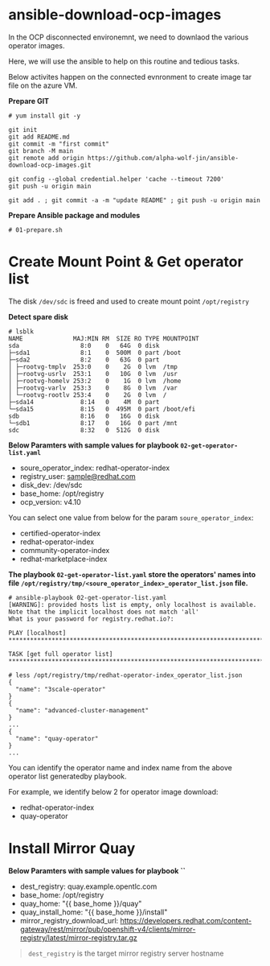# ansible-download-ocp-images

In the OCP disconnected environemnt, we need to downlaod the various operator images.

Here, we will use the ansible to help on this routine and tedious tasks.

Below activites happen on the connected evnronment to create image tar file on the azure VM.

**Prepare GIT**
```
# yum install git -y

git init
git add README.md
git commit -m "first commit"
git branch -M main
git remote add origin https://github.com/alpha-wolf-jin/ansible-download-ocp-images.git

git config --global credential.helper 'cache --timeout 7200'
git push -u origin main

git add . ; git commit -a -m "update README" ; git push -u origin main
```

**Prepare Ansible package and modules**
```
# 01-prepare.sh
```

# Create Mount Point & Get operator list

The disk `/dev/sdc` is freed and used to create mount point `/opt/registry`

**Detect spare disk**
```
# lsblk
NAME              MAJ:MIN RM  SIZE RO TYPE MOUNTPOINT
sda                 8:0    0   64G  0 disk 
├─sda1              8:1    0  500M  0 part /boot
├─sda2              8:2    0   63G  0 part 
│ ├─rootvg-tmplv  253:0    0    2G  0 lvm  /tmp
│ ├─rootvg-usrlv  253:1    0   10G  0 lvm  /usr
│ ├─rootvg-homelv 253:2    0    1G  0 lvm  /home
│ ├─rootvg-varlv  253:3    0    8G  0 lvm  /var
│ └─rootvg-rootlv 253:4    0    2G  0 lvm  /
├─sda14             8:14   0    4M  0 part 
└─sda15             8:15   0  495M  0 part /boot/efi
sdb                 8:16   0   16G  0 disk 
└─sdb1              8:17   0   16G  0 part /mnt
sdc                 8:32   0  512G  0 disk 

```

**Below Paramters with sample values for playbook `02-get-operator-list.yaml`**

- soure_operator_index: redhat-operator-index
- registry_user: sample@redhat.com
- disk_dev: /dev/sdc
- base_home: /opt/registry
- ocp_version: v4.10

You can select one value from below for the param `soure_operator_index`:

- certified-operator-index
- redhat-operator-index
- community-operator-index
- redhat-marketplace-index

**The playbook `02-get-operator-list.yaml` store the operators' names into file `/opt/registry/tmp/<soure_operator_index>_operator_list.json` file.**

```
# ansible-playbook 02-get-operator-list.yaml 
[WARNING]: provided hosts list is empty, only localhost is available. Note that the implicit localhost does not match 'all'
What is your password for registry.redhat.io?: 

PLAY [localhost] ****************************************************************************************************************************************************************************

TASK [get full operator list] ***************************************************************************************************************************************************************

# less /opt/registry/tmp/redhat-operator-index_operator_list.json
{
  "name": "3scale-operator"
}
{
  "name": "advanced-cluster-management"
}
...
{
  "name": "quay-operator"
}
...

```

You can identify the operator name and index name from the above operator list generatedby playbook.

For example, we identify below 2 for operator image download:

- redhat-operator-index
- quay-operator

# Install Mirror Quay


**Below Paramters with sample values for playbook ``**

- dest_registry: quay.example.opentlc.com
- base_home: /opt/registry
- quay_home: "{{ base_home }}/quay"
- quay_install_home: "{{ base_home }}/install"
- mirror_registry_download_url: https://developers.redhat.com/content-gateway/rest/mirror/pub/openshift-v4/clients/mirror-registry/latest/mirror-registry.tar.gz

> `dest_registry` is the target mirror registry server hostname
